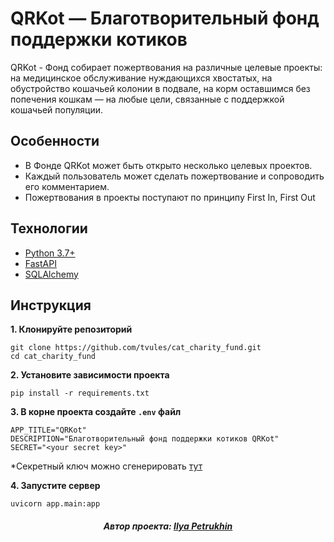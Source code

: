 # QRKot — Благотворительный фонд поддержки котиков

QRKot - Фонд собирает пожертвования на различные целевые проекты:
на медицинское обслуживание нуждающихся хвостатых,
на обустройство кошачьей колонии в подвале,
на корм оставшимся без попечения кошкам — на любые цели,
связанные с поддержкой кошачьей популяции.

## Особенности

- В Фонде QRKot может быть открыто несколько целевых проектов.
- Каждый пользователь может сделать пожертвование и сопроводить его комментарием.
- Пожертвования в проекты поступают по принципу First In, First Out

## Технологии

- [Python 3.7+](https://www.python.org)
- [FastAPI](https://fastapi.tiangolo.com/)
- [SQLAlchemy](https://docs.sqlalchemy.org/en/14/)

## Инструкция

**1. Клонируйте репозиторий**

```shell
git clone https://github.com/tvules/cat_charity_fund.git
cd cat_charity_fund
```

**2. Установите зависимости проекта**

```shell
pip install -r requirements.txt
```

**3. В корне проекта создайте `.env` файл**

```shell
APP_TITLE="QRKot"
DESCRIPTION="Благотворительный фонд поддержки котиков QRKot"
SECRET="<your secret key>"
```

*Секретный ключ можно сгенерировать [тут](https://djecrety.ir/)

**4. Запустите сервер**

```shell
uvicorn app.main:app
```

<h5 align="center">Автор проекта: <a href="https://github.com/tvules">Ilya Petrukhin</a></h5>

